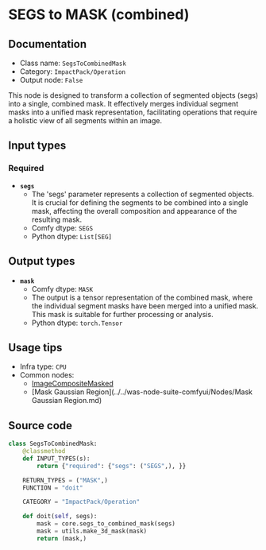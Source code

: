 # SEGS to MASK (combined)
## Documentation
- Class name: `SegsToCombinedMask`
- Category: `ImpactPack/Operation`
- Output node: `False`

This node is designed to transform a collection of segmented objects (segs) into a single, combined mask. It effectively merges individual segment masks into a unified mask representation, facilitating operations that require a holistic view of all segments within an image.
## Input types
### Required
- **`segs`**
    - The 'segs' parameter represents a collection of segmented objects. It is crucial for defining the segments to be combined into a single mask, affecting the overall composition and appearance of the resulting mask.
    - Comfy dtype: `SEGS`
    - Python dtype: `List[SEG]`
## Output types
- **`mask`**
    - Comfy dtype: `MASK`
    - The output is a tensor representation of the combined mask, where the individual segment masks have been merged into a unified mask. This mask is suitable for further processing or analysis.
    - Python dtype: `torch.Tensor`
## Usage tips
- Infra type: `CPU`
- Common nodes:
    - [ImageCompositeMasked](../../Comfy/Nodes/ImageCompositeMasked.md)
    - [Mask Gaussian Region](../../was-node-suite-comfyui/Nodes/Mask Gaussian Region.md)



## Source code
```python
class SegsToCombinedMask:
    @classmethod
    def INPUT_TYPES(s):
        return {"required": {"segs": ("SEGS",), }}

    RETURN_TYPES = ("MASK",)
    FUNCTION = "doit"

    CATEGORY = "ImpactPack/Operation"

    def doit(self, segs):
        mask = core.segs_to_combined_mask(segs)
        mask = utils.make_3d_mask(mask)
        return (mask,)

```
